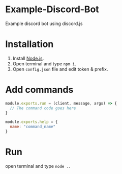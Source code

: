 # Example-Discord-Bot
Example discord bot using discord.js

# Installation

1. Install [Node.js](https://nodejs.org/en/).
2. Open terminal and type ```npm i```.
3. Open ```config.json``` file and edit token & prefix.

# Add commands

```javascript
module.exports.run = (client, message, args) => {
  // The command code goes here
}

module.exports.help = {
  name: "command_name"
}
```

# Run
open terminal and type ```node .```.
